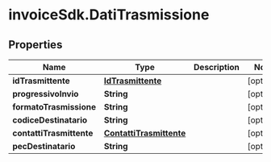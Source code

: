 # invoiceSdk.DatiTrasmissione

## Properties

Name | Type | Description | Notes
------------ | ------------- | ------------- | -------------
**idTrasmittente** | [**IdTrasmittente**](IdTrasmittente.md) |  | [optional] 
**progressivoInvio** | **String** |  | [optional] 
**formatoTrasmissione** | **String** |  | [optional] 
**codiceDestinatario** | **String** |  | [optional] 
**contattiTrasmittente** | [**ContattiTrasmittente**](ContattiTrasmittente.md) |  | [optional] 
**pecDestinatario** | **String** |  | [optional] 


